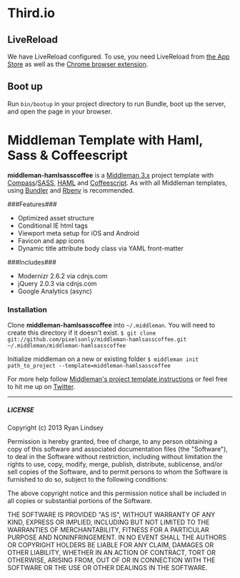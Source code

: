 # Third.io

## LiveReload

We have LiveReload configured.  To use, you need LiveReload from [the App Store](https://www.google.com/url?sa=t&rct=j&q=&esrc=s&source=web&cd=2&ved=0CDIQFjAB&url=https%3A%2F%2Fitunes.apple.com%2Fus%2Fapp%2Flivereload%2Fid482898991%3Fmt%3D12&ei=Am3pUsKgBYaQ2gXeu4DIDQ&usg=AFQjCNE_E57fBZzo9g-Q8Jjy2SBMBQ5n1g&bvm=bv.60157871,d.b2I) as well as the [Chrome browser extension](https://chrome.google.com/webstore/detail/livereload/jnihajbhpnppcggbcgedagnkighmdlei?hl=en).

## Boot up

Run `bin/bootup` in your project directory to run Bundle, boot up the server, and open the page in your browser.

# Middleman Template with Haml, Sass & Coffeescript

**middleman-hamlsasscoffee** is a [Middleman 3.x](http://middlemanapp.com/) project template with [Compass](http://compass-style.org)/[SASS](http://sass-lang.com/), [HAML](http://haml-lang.com/) and [Coffeescript](http://coffeescript.org). As with all Middleman templates, using [Bundler](http://gembundler.com/) and [Rbenv](https://github.com/sstephenson/rbenv/) is recommended.

###Features###
* Optimized asset structure
* Conditional IE html tags
* Viewport meta setup for iOS and Android
* Favicon and app icons
* Dynamic title attribute body class via YAML front-matter

###Includes###
* Modernizr 2.6.2 via cdnjs.com
* jQuery 2.0.3 via cdnjs.com
* Google Analytics (async)

### Installation ###
 
Clone **middleman-hamlsasscoffee** into `~/.middleman`. You will need to create this directory if it doesn't exist.
```$ git clone git://github.com/pixelsonly/middleman-hamlsasscoffee.git ~/.middleman/middleman-hamlsasscoffee```

Initialize middleman on a new or existing folder `$ middleman init path_to_project --template=middleman-hamlsasscoffee`


For more help follow [Middleman's project template instructions](http://middlemanapp.com/getting-started/welcome/) or feel free to hit me up on [Twitter](http://twitter.com/pixelsonly).

---

##### LICENSE #####

Copyright (c) 2013 Ryan Lindsey

Permission is hereby granted, free of charge, to any person obtaining
a copy of this software and associated documentation files (the
"Software"), to deal in the Software without restriction, including
without limitation the rights to use, copy, modify, merge, publish,
distribute, sublicense, and/or sell copies of the Software, and to
permit persons to whom the Software is furnished to do so, subject to
the following conditions:

The above copyright notice and this permission notice shall be
included in all copies or substantial portions of the Software.

THE SOFTWARE IS PROVIDED "AS IS", WITHOUT WARRANTY OF ANY KIND,
EXPRESS OR IMPLIED, INCLUDING BUT NOT LIMITED TO THE WARRANTIES OF
MERCHANTABILITY, FITNESS FOR A PARTICULAR PURPOSE AND
NONINFRINGEMENT. IN NO EVENT SHALL THE AUTHORS OR COPYRIGHT HOLDERS BE
LIABLE FOR ANY CLAIM, DAMAGES OR OTHER LIABILITY, WHETHER IN AN ACTION
OF CONTRACT, TORT OR OTHERWISE, ARISING FROM, OUT OF OR IN CONNECTION
WITH THE SOFTWARE OR THE USE OR OTHER DEALINGS IN THE SOFTWARE.
